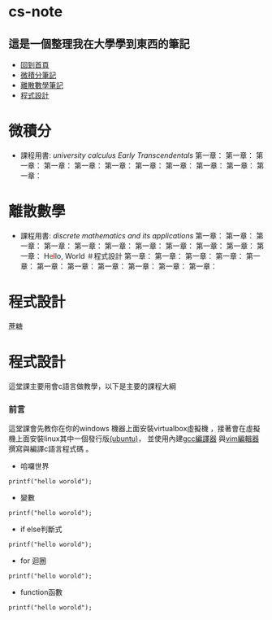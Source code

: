 # cs-note
## 這是一個整理我在大學學到東西的筆記
- [回到首頁](#top)
- [微積分筆記](#微積分)
- [離散數學筆記](#離散數學)
- [程式設計](#程式設計)
# 微積分
- 課程用書:  *university calculus Early Transcendentals*
第一章：
第一章：
第一章：
第一章：
第一章：
第一章：
第一章：
第一章：
第一章：
第一章：
第一章：
# 離散數學
- 課程用書: *discrete mathematics and its applications*
第一章：
第一章：
第一章：
第一章：
第一章：
第一章：
第一章：
第一章：
第一章：
第一章：
第一章：
H<font color="#f00">e</font>llo, World
＃程式設計
第一章：
第一章：
第一章：
第一章：
第一章：
第一章：
第一章：
第一章：
第一章：
第一章：
第一章：
# 程式設計
蔗糖
# 程式設計
這堂課主要用會c語言做教學，以下是主要的課程大綱
### 前言
這堂課會先教你在你的windows 機器上面安裝virtualbox虛擬機
，接著會在虛擬機上面安裝linux其中一個發行版[(ubuntu)](https://releases.ubuntu.com/jammy/)，
並使用內建[gcc編譯器](/) 與[vim編輯器](/) 撰寫與編譯c語言程式碼 。
- 哈囉世界
```
printf("hello worold");
```
- 變數
```
printf("hello worold");
```
- if else判斷式
```
printf("hello worold");
```
- for 迴圈
```
printf("hello worold");
```
- function函數
```
printf("hello worold");
```
